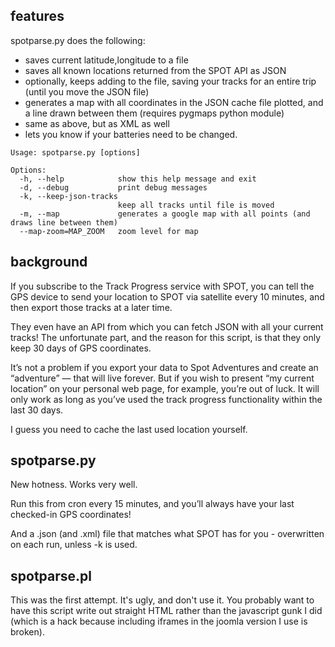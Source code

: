 
features
--------
spotparse.py does the following:
 * saves current latitude,longitude to a file
 * saves all known locations returned from the SPOT API as JSON
 * optionally, keeps adding to the file, saving your tracks for an entire trip (until you move the JSON file)
 * generates a map with all coordinates in the JSON cache file plotted, and a line drawn between them (requires pygmaps python module)
 * same as above, but as XML as well
 * lets you know if your batteries need to be changed.

```
Usage: spotparse.py [options]

Options:
  -h, --help            show this help message and exit
  -d, --debug           print debug messages
  -k, --keep-json-tracks
                        keep all tracks until file is moved
  -m, --map             generates a google map with all points (and draws line between them)
  --map-zoom=MAP_ZOOM   zoom level for map
```

background
----------
If you subscribe to the Track Progress service with SPOT, you can tell the GPS device to send your location to SPOT via satellite every 10 minutes, and then export those tracks at a later time.

They even have an API from which you can fetch JSON with all your current tracks! The unfortunate part, and the reason for this script, is that they only keep 30 days of GPS coordinates.

It’s not a problem if you export your data to Spot Adventures and create an “adventure” — that will live forever. But if you wish to present “my current location” on your personal web page, for example, you’re out of luck. It will only work as long as you’ve used the track progress functionality within the last 30 days.

I guess you need to cache the last used location yourself.

spotparse.py
------------
New hotness. Works very well.

Run this from cron every 15 minutes, and you’ll always have your last checked-in GPS coordinates!

And a .json (and .xml) file that matches what SPOT has for you - overwritten on each run, unless -k is used.

spotparse.pl
------------
This was the first attempt. It's ugly, and don't use it.
You probably want to have this script write out straight HTML rather than the javascript gunk I did (which is a hack because including iframes in the joomla version I use is broken).
